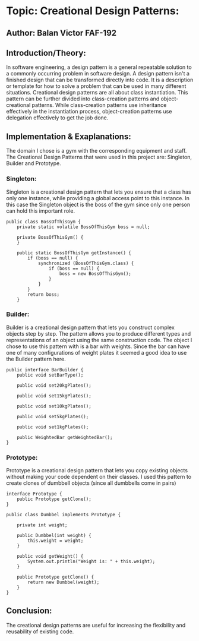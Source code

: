 # Topic: Creational Design Patterns:
## Author: Balan Victor FAF-192
## Introduction/Theory: 
In software engineering, a design pattern is a general repeatable solution to a commonly occurring problem in software design. A design pattern isn't a finished design that can be transformed directly into code. It is a description or template for how to solve a problem that can be used in many different situations. Creational design patterns are all about class instantiation. This pattern can be further divided into class-creation patterns and object-creational patterns. While class-creation patterns use inheritance effectively in the instantiation process, object-creation patterns use delegation effectively to get the job done.
## Implementation & Exaplanations:
The domain I chose is a gym with the corresponding equipment and staff. The Creational Design Patterns that were used in this project are: Singleton, Builder and Prototype. 
### Singleton: 
Singleton is a creational design pattern that lets you ensure that a class has only one instance, while providing a global access point to this instance. In this case the Singleton object is the boss of the gym since only one person can hold this important role.
```
public class BossOfThisGym {
    private static volatile BossOfThisGym boss = null;

    private BossOfThisGym() {
    }

    public static BossOfThisGym getInstance() {
        if (boss == null) {
            synchronized (BossOfThisGym.class) {
                if (boss == null) {
                    boss = new BossOfThisGym();
                }
            }
        }
        return boss;
    }

```
### Builder:
Builder is a creational design pattern that lets you construct complex objects step by step. The pattern allows you to produce different types and representations of an object using the same construction code. The object I chose to use this pattern with is a bar with weights. Since the bar can have one of many configurations of weight plates it seemed a good idea to use the Builder pattern here.
```
public interface BarBuilder {
    public void setBarType();

    public void set20kgPlates();

    public void set15kgPlates();

    public void set10kgPlates();

    public void set5kgPlates();

    public void set1kgPlates();

    public WeightedBar getWeightedBar();
}
```
### Prototype: 
Prototype is a creational design pattern that lets you copy existing objects without making your code dependent on their classes. I used this pattern to create clones of dumbbell objects (since all dumbbells come in pairs)
```
interface Prototype {
    public Prototype getClone();
}

public class Dumbbel implements Prototype {

    private int weight;

    public Dumbbel(int weight) {
        this.weight = weight;
    }

    public void getWeight() {
        System.out.println("Weight is: " + this.weight);
    }

    public Prototype getClone() {
        return new Dumbbel(weight);
    }
}

```
## Conclusion:
The creational design patterns are useful for increasing the flexibility and reusability of existing code.
